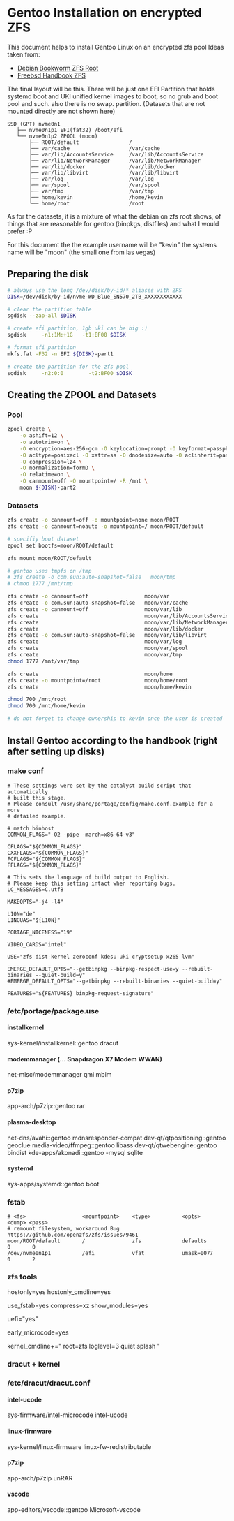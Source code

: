 # Gentoo Installation on encrypted ZFS
This document helps to install Gentoo Linux on an encrypted zfs pool
Ideas taken from:
- [Debian Bookworm ZFS Root](https://openzfs.github.io/openzfs-docs/Getting%20Started/Debian/Debian%20Bookworm%20Root%20on%20ZFS.html)
- [Freebsd Handbook ZFS](https://docs.freebsd.org/de/books/handbook/zfs/)

The final layout will be this. There will be just one EFI Partition that holds systemd boot and UKI unified kernel images to boot, so no grub and boot pool and such. also there is no swap. partition. (Datasets that are not mounted directly are not shown here)

```
SSD (GPT) nvme0n1
   ├── nvme0n1p1 EFI(fat32) /boot/efi
   └── nvme0n1p2 ZPOOL (moon)
       ├── ROOT/default                /
       ├── var/cache                   /var/cache
       ├── var/lib/AccountsService     /var/lib/AccountsService
       ├── var/lib/NetworkManager      /var/lib/NetworkManager
       ├── var/lib/docker              /var/lib/docker
       ├── var/lib/libvirt             /var/lib/libvirt
       ├── var/log                     /var/log
       ├── var/spool                   /var/spool
       ├── var/tmp                     /var/tmp
       ├── home/kevin                  /home/kevin
       └── home/root                   /root
```
As for the datasets, it is a mixture of what the debian on zfs root shows, of things that are reasonable for gentoo (binpkgs, distfiles) and what I would prefer :P

For this document the the example username will be "kevin" the systems name will be "moon" (the small one from las vegas)

## Preparing the disk
```bash
# always use the long /dev/disk/by-id/* aliases with ZFS
DISK=/dev/disk/by-id/nvme-WD_Blue_SN570_2TB_XXXXXXXXXXXX

# clear the partition table
sgdisk --zap-all $DISK

# create efi partition, 1gb uki can be big :)
sgdisk     -n1:1M:+1G   -t1:EF00 $DISK

# format efi partition
mkfs.fat -F32 -n EFI ${DISK}-part1

# create the partition for the zfs pool
sgdisk     -n2:0:0        -t2:BF00 $DISK

```

## Creating the ZPOOL and Datasets

### Pool
```bash
zpool create \
    -o ashift=12 \
    -o autotrim=on \
    -O encryption=aes-256-gcm -O keylocation=prompt -O keyformat=passphrase \
    -O acltype=posixacl -O xattr=sa -O dnodesize=auto -O aclinherit=passthrough \
    -O compression=lz4 \
    -O normalization=formD \
    -O relatime=on \
    -O canmount=off -O mountpoint=/ -R /mnt \
    moon ${DISK}-part2
```

### Datasets

```bash
zfs create -o canmount=off -o mountpoint=none moon/ROOT
zfs create -o canmount=noauto -o mountpoint=/ moon/ROOT/default

# specifiy boot dataset
zpool set bootfs=moon/ROOT/default

zfs mount moon/ROOT/default

# gentoo uses tmpfs on /tmp
# zfs create -o com.sun:auto-snapshot=false   moon/tmp
# chmod 1777 /mnt/tmp

zfs create -o canmount=off                  moon/var
zfs create -o com.sun:auto-snapshot=false   moon/var/cache
zfs create -o canmount=off                  moon/var/lib
zfs create                                  moon/var/lib/AccountsService
zfs create                                  moon/var/lib/NetworkManager
zfs create                                  moon/var/lib/docker
zfs create -o com.sun:auto-snapshot=false   moon/var/lib/libvirt
zfs create                                  moon/var/log
zfs create                                  moon/var/spool
zfs create                                  moon/var/tmp
chmod 1777 /mnt/var/tmp

zfs create                                  moon/home
zfs create -o mountpoint=/root              moon/home/root
zfs create                                  moon/home/kevin

chmod 700 /mnt/root
chmod 700 /mnt/home/kevin

# do not forget to change ownership to kevin once the user is created
```


## Install Gentoo according to the handbook (right after setting up disks)

### make conf

```
# These settings were set by the catalyst build script that automatically
# built this stage.
# Please consult /usr/share/portage/config/make.conf.example for a more
# detailed example.

# match binhost
COMMON_FLAGS="-O2 -pipe -march=x86-64-v3"

CFLAGS="${COMMON_FLAGS}"
CXXFLAGS="${COMMON_FLAGS}"
FCFLAGS="${COMMON_FLAGS}"
FFLAGS="${COMMON_FLAGS}"

# This sets the language of build output to English.
# Please keep this setting intact when reporting bugs.
LC_MESSAGES=C.utf8

MAKEOPTS="-j4 -l4"

L10N="de"
LINGUAS="${L10N}"

PORTAGE_NICENESS="19"

VIDEO_CARDS="intel"

USE="zfs dist-kernel zeroconf kdesu uki cryptsetup x265 lvm"

EMERGE_DEFAULT_OPTS="--getbinpkg --binpkg-respect-use=y --rebuilt-binaries --quiet-build=y"
#EMERGE_DEFAULT_OPTS="--getbinpkg --rebuilt-binaries --quiet-build=y"

FEATURES="${FEATURES} binpkg-request-signature"

```

### /etc/portage/package.use

#### installkernel
sys-kernel/installkernel::gentoo dracut

#### modemmanager (... Snapdragon X7 Modem WWAN)
net-misc/modemmanager qmi mbim

#### p7zip
app-arch/p7zip::gentoo rar

#### plasma-desktop
net-dns/avahi::gentoo mdnsresponder-compat
dev-qt/qtpositioning::gentoo geoclue
media-video/ffmpeg::gentoo libass
dev-qt/qtwebengine::gentoo bindist
kde-apps/akonadi::gentoo -mysql sqlite

#### systemd
sys-apps/systemd::gentoo boot


### fstab
```
# <fs>                  <mountpoint>    <type>          <opts>          <dump> <pass>
# remount filesystem, workaround Bug https://github.com/openzfs/zfs/issues/9461
moon/ROOT/default       /               zfs             defaults        0       0
/dev/nvme0n1p1          /efi            vfat            umask=0077      0       2
```

### zfs tools
hostonly=yes
hostonly_cmdline=yes

use_fstab=yes
compress=xz
show_modules=yes

uefi="yes"

early_microcode=yes

kernel_cmdline+=" root=zfs loglevel=3 quiet splash "

### dracut + kernel
### /etc/dracut/dracut.conf

#### intel-ucode
sys-firmware/intel-microcode intel-ucode

#### linux-firmware
sys-kernel/linux-firmware linux-fw-redistributable

#### p7zip
app-arch/p7zip unRAR

#### vscode
app-editors/vscode::gentoo Microsoft-vscode
